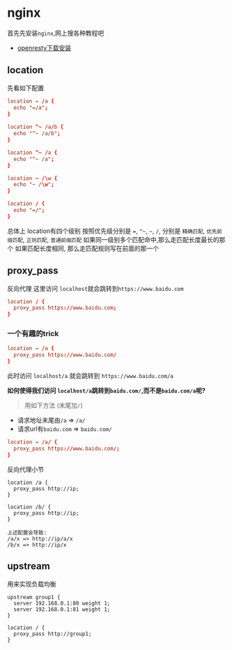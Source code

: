 # nginx
首先先安装`nginx`,网上搜各种教程吧
- [openresty下载安装](https://openresty.org/cn/installation.html)

## location
先看如下配置
```conf
location = /a {
  echo "=/a";
}   
    
location ^~ /a/b {
  echo "^~ /a/b";
}

location ^~ /a {
  echo "^~ /a";
}

location ~ /\w {
  echo "~ /\w";
}

location / { 
  echo "=/";
} 
```
总体上 location有四个级别 按照优先级分别是 `=`, `^~`, `~`, `/`, 分别是 `精确匹配`, `优先前缀匹配`, `正则匹配`, `普通前缀匹配`
如果同一级别多个匹配命中,那么走匹配长度最长的那个
如果匹配长度相同, 那么走匹配规则写在前面的那一个

## proxy_pass
反向代理
这里访问 `localhost`就会跳转到`https://www.baidu.com`
```conf
location / {
  proxy_pass https://www.baidu.com;
}
```

### 一个有趣的trick
```conf
location = /a {
  proxy_pass https://www.baidu.com/         
}
```
此时访问 `localhost/a` 就会跳转到 `https://www.baidu.com/a`

**如何使得我们访问 `localhost/a`跳转到`baidu.com/`,而不是`baidu.com/a`呢?**

> 用如下方法 (末尾加`/`)
- 请求地址末尾由`/a` => `/a/`
- 请求url有`baidu.com` => `baidu.com/`

```conf
location = /a/ {
  proxy_pass https://www.baidu.com/;
}
```

反向代理小节
```
location /a {
  proxy_pass http://ip;
}

location /b/ {
  proxy_pass http://ip;
}

上述配置会导致:
/a/x => http://ip/a/x
/b/x => http://ip/x
```


## upstream
用来实现负载均衡
```
upstream group1 {
  server 192.168.0.1:80 weight 1;
  server 192.168.0.1:81 weight 1;
}

location / {
  proxy_pass http://group1;
}
```